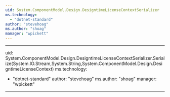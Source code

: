 ```yaml
---
uid: System.ComponentModel.Design.DesigntimeLicenseContextSerializer
ms.technology: 
  - "dotnet-standard"
author: "stevehoag"
ms.author: "shoag"
manager: "wpickett"
---
```


---
uid: System.ComponentModel.Design.DesigntimeLicenseContextSerializer.Serialize(System.IO.Stream,System.String,System.ComponentModel.Design.DesigntimeLicenseContext)
ms.technology: 
  - "dotnet-standard"
author: "stevehoag"
ms.author: "shoag"
manager: "wpickett"
---
